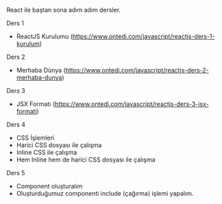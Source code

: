 React ile baştan sona adım adım dersler.

Ders 1
- ReactJS Kurulumu (https://www.ontedi.com/javascript/reactjs-ders-1-kurulum)

Ders 2
- Merhaba Dünya (https://www.ontedi.com/javascript/reactjs-ders-2-merhaba-dunya)

Ders 3
- JSX Formatı (https://www.ontedi.com/javascript/reactjs-ders-3-jsx-formati)

Ders 4
- CSS İşlemleri
- Harici CSS dosyası ile çalışma
- Inline CSS ile çalışma
- Hem Inline hem de harici CSS dosyası ile çalışma

Ders 5
- Component oluşturalım
- Oluşturduğumuz componenti include (çağırma) işlemi yapalım.
